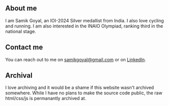 ## About me

I am Samik Goyal, an IOI-2024 Silver medallist from India. I also love cycling and running. I am also interested in the INAIO Olympiad, ranking third in the national stage.

## Contact me

You can reach out to me on [samikgoyal@gmail.com](mailto:samikgoyal@gmail.com) or on [LinkedIn](https://www.linkedin.com/in/samik-goyal/).

## Archival

I love archiving and it would be a shame if this website wasn't archived somewhere. While I have no plans to make the source code public, the raw html/css/js is permanantly archived at.